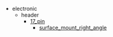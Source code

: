 * electronic
  * header
    * [17_pin](electronic/header/17_pin)
      * [surface_mount_right_angle](electronic/header/17_pin/surface_mount_right_angle)
